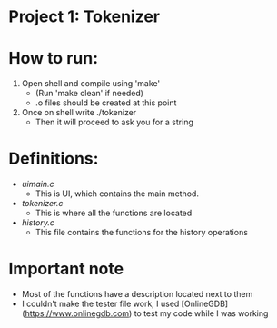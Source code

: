 Project 1: Tokenizer
====================

# How to run:
1. Open shell and compile using 'make'
   * (Run 'make clean' if needed)
   * .o files should be created at this point
1. Once on shell write ./tokenizer
   * Then it will proceed to ask you for a string

# Definitions:
 *  *uimain.c*
    * This is UI, which contains the main method.
 *  *tokenizer.c*
    * This is where all the functions are located
 *  *history.c*
    * This file contains the functions for the history operations

# Important note
  * Most of the functions have a description located next to them
  * I couldn't make the tester file work, I used [OnlineGDB]
  (https://www.onlinegdb.com) to test my code while I was working
  
  
  
